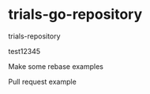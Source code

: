 # trials-go-repository
trials-repository

test12345


Make some rebase examples

Pull request example



